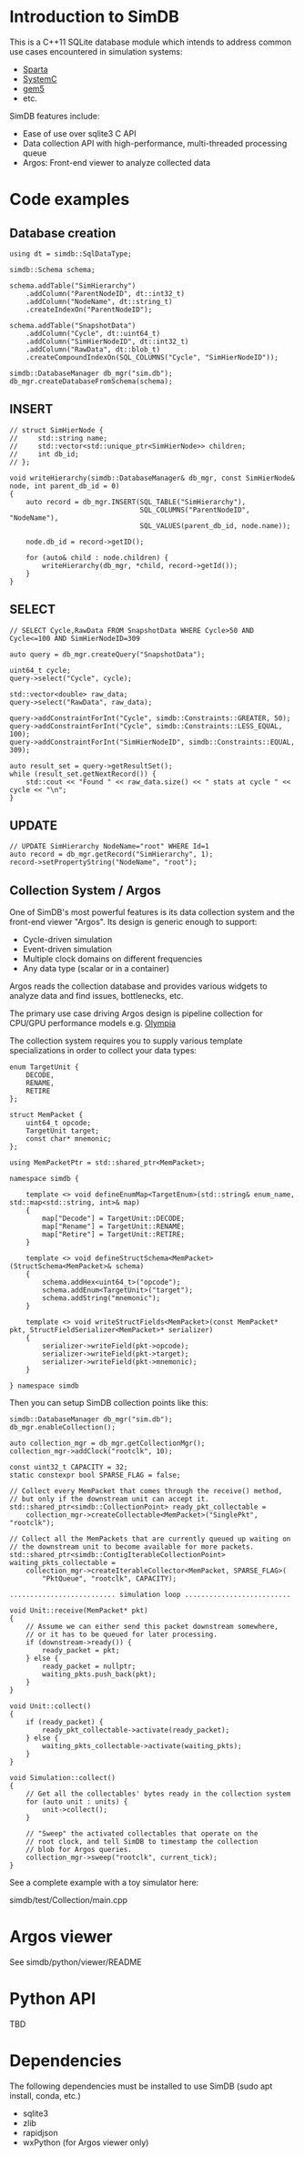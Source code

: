 # Introduction to SimDB
This is a C++11 SQLite database module which intends to address common use cases encountered in simulation systems:

* [Sparta](https://github.com/sparcians/map)
* [SystemC](https://github.com/accellera-official/systemc)
* [gem5](https://github.com/gem5/gem5)
* etc.

SimDB features include:

* Ease of use over sqlite3 C API
* Data collection API with high-performance, multi-threaded processing queue
* Argos: Front-end viewer to analyze collected data

# Code examples

## Database creation

    using dt = simdb::SqlDataType;

    simdb::Schema schema;

    schema.addTable("SimHierarchy")
        .addColumn("ParentNodeID", dt::int32_t)
        .addColumn("NodeName", dt::string_t)
        .createIndexOn("ParentNodeID");

    schema.addTable("SnapshotData")
        .addColumn("Cycle", dt::uint64_t)
        .addColumn("SimHierNodeID", dt::int32_t)
        .addColumn("RawData", dt::blob_t)
        .createCompoundIndexOn(SQL_COLUMNS("Cycle", "SimHierNodeID"));

    simdb::DatabaseManager db_mgr("sim.db");
    db_mgr.createDatabaseFromSchema(schema);

## INSERT

    // struct SimHierNode {
    //     std::string name;
    //     std::vector<std::unique_ptr<SimHierNode>> children;
    //     int db_id;
    // };

    void writeHierarchy(simdb::DatabaseManager& db_mgr, const SimHierNode& node, int parent_db_id = 0)
    {
        auto record = db_mgr.INSERT(SQL_TABLE("SimHierarchy"),
                                    SQL_COLUMNS("ParentNodeID", "NodeName"),
                                    SQL_VALUES(parent_db_id, node.name));

        node.db_id = record->getID();

        for (auto& child : node.children) {
            writeHierarchy(db_mgr, *child, record->getId());
        }
    }

## SELECT

    // SELECT Cycle,RawData FROM SnapshotData WHERE Cycle>50 AND Cycle<=100 AND SimHierNodeID=309

    auto query = db_mgr.createQuery("SnapshotData");

    uint64_t cycle;
    query->select("Cycle", cycle);

    std::vector<double> raw_data;
    query->select("RawData", raw_data);

    query->addConstraintForInt("Cycle", simdb::Constraints::GREATER, 50);
    query->addConstraintForInt("Cycle", simdb::Constraints::LESS_EQUAL, 100);
    query->addConstraintForInt("SimHierNodeID", simdb::Constraints::EQUAL, 309);

    auto result_set = query->getResultSet();
    while (result_set.getNextRecord()) {
        std::cout << "Found " << raw_data.size() << " stats at cycle " << cycle << "\n";
    }

## UPDATE

    // UPDATE SimHierarchy NodeName="root" WHERE Id=1
    auto record = db_mgr.getRecord("SimHierarchy", 1);
    record->setPropertyString("NodeName", "root");

## Collection System / Argos

One of SimDB's most powerful features is its data collection system and the front-end viewer "Argos". Its design is generic enough to support:

* Cycle-driven simulation
* Event-driven simulation
* Multiple clock domains on different frequencies
* Any data type (scalar or in a container)

Argos reads the collection database and provides various widgets to analyze data and find issues, bottlenecks, etc.

The primary use case driving Argos design is pipeline collection for CPU/GPU
performance models e.g. [Olympia](https://github.com/riscv-software-src/riscv-perf-model)

The collection system requires you to supply various template specializations in order to collect your data types:

    enum TargetUnit {
        DECODE,
        RENAME,
        RETIRE
    };

    struct MemPacket {
        uint64_t opcode;
        TargetUnit target;
        const char* mnemonic;
    };

    using MemPacketPtr = std::shared_ptr<MemPacket>;

    namespace simdb {

        template <> void defineEnumMap<TargetEnum>(std::string& enum_name, std::map<std::string, int>& map)
        {
            map["Decode"] = TargetUnit::DECODE;
            map["Rename"] = TargetUnit::RENAME;
            map["Retire"] = TargetUnit::RETIRE;
        }

        template <> void defineStructSchema<MemPacket>(StructSchema<MemPacket>& schema)
        {
            schema.addHex<uint64_t>("opcode");
            schema.addEnum<TargetUnit>("target");
            schema.addString("mnemonic");
        }

        template <> void writeStructFields<MemPacket>(const MemPacket* pkt, StructFieldSerializer<MemPacket>* serializer)
        {
            serializer->writeField(pkt->opcode);
            serializer->writeField(pkt->target);
            serializer->writeField(pkt->mnemonic);
        }

    } namespace simdb

Then you can setup SimDB collection points like this:

    simdb::DatabaseManager db_mgr("sim.db");
    db_mgr.enableCollection();

    auto collection_mgr = db_mgr.getCollectionMgr();
    collection_mgr->addClock("rootclk", 10);

    const uint32_t CAPACITY = 32;
    static constexpr bool SPARSE_FLAG = false;

    // Collect every MemPacket that comes through the receive() method,
    // but only if the downstream unit can accept it.
    std::shared_ptr<simdb::CollectionPoint> ready_pkt_collectable =
        collection_mgr->createCollectable<MemPacket>("SinglePkt", "rootclk");

    // Collect all the MemPackets that are currently queued up waiting on
    // the downstream unit to become available for more packets.
    std::shared_ptr<simdb::ContigIterableCollectionPoint> waiting_pkts_collectable =
        collection_mgr->createIterableCollector<MemPacket, SPARSE_FLAG>(
            "PktQueue", "rootclk", CAPACITY);

    .......................... simulation loop ..........................

    void Unit::receive(MemPacket* pkt)
    {
        // Assume we can either send this packet downstream somewhere,
        // or it has to be queued for later processing.
        if (downstream->ready()) {
            ready_packet = pkt;
        } else {
            ready_packet = nullptr;
            waiting_pkts.push_back(pkt);
        }
    }

    void Unit::collect()
    {
        if (ready_packet) {
            ready_pkt_collectable->activate(ready_packet);
        } else {
            waiting_pkts_collectable->activate(waiting_pkts);
        }
    }

    void Simulation::collect()
    {
        // Get all the collectables' bytes ready in the collection system
        for (auto unit : units) {
            unit->collect();
        }

        // "Sweep" the activated collectables that operate on the
        // root clock, and tell SimDB to timestamp the collection
        // blob for Argos queries.
        collection_mgr->sweep("rootclk", current_tick);
    }

See a complete example with a toy simulator here:

simdb/test/Collection/main.cpp

# Argos viewer

See simdb/python/viewer/README

# Python API

TBD

# Dependencies

The following dependencies must be installed to use SimDB (sudo apt install, conda, etc.)

* sqlite3
* zlib
* rapidjson
* wxPython (for Argos viewer only)
